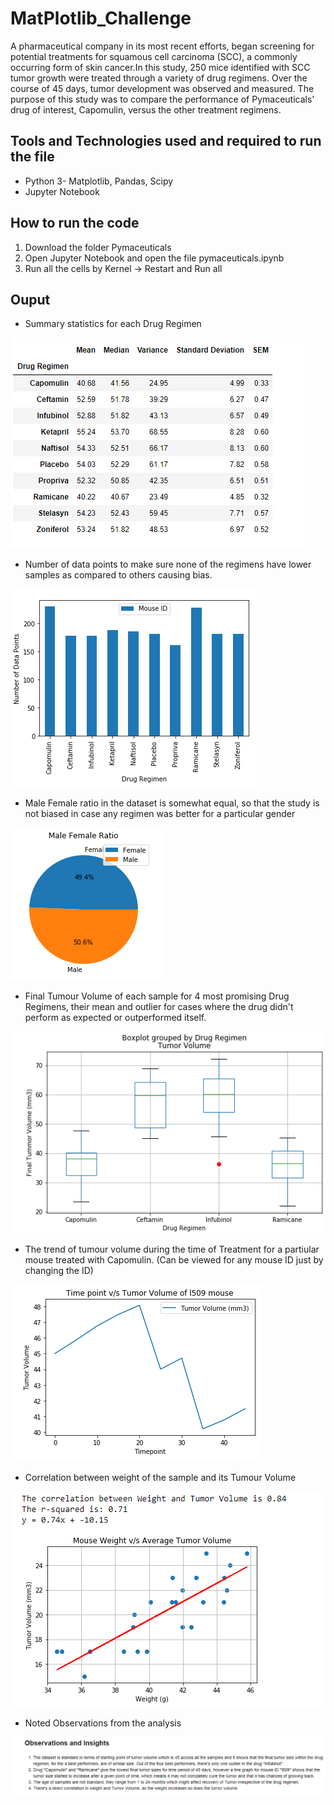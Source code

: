 # MatPlotlib_Challenge
A pharmaceutical company in its most recent efforts, began screening for potential treatments for squamous cell carcinoma (SCC), a commonly occurring form of skin cancer.In this study, 250 mice identified with SCC tumor growth were treated through a variety of drug regimens. Over the course of 45 days, tumor development was observed and measured. The purpose of this study was to compare the performance of Pymaceuticals' drug of interest, Capomulin, versus the other treatment regimens.

## Tools and Technologies used and required to run the file
* Python 3- Matplotlib, Pandas, Scipy
* Jupyter Notebook

## How to run the code
1. Download the folder Pymaceuticals
2. Open Jupyter Notebook and open the file pymaceuticals.ipynb
3. Run all the cells by Kernel -> Restart and Run all

## Ouput 
* Summary statistics for each Drug Regimen

![](images/1.png)

* Number of data points to make sure none of the regimens have lower samples as compared to others causing bias. 

![](images/2.png)

* Male Female ratio in the dataset is somewhat equal, so that the study is not biased in case any regimen was better for a particular gender 

![](images/3.png)

* Final Tumour Volume of each sample for 4 most promising Drug Regimens, their mean and outlier for cases where the drug didn't perform as expected or outperformed itself.

![](images/4.png)

* The trend of tumour volume during the time of Treatment for a partiular mouse treated with Capomulin. (Can be viewed for any mouse ID just by changing the ID)

![](images/5.png)

* Correlation between weight of the sample and its Tumour Volume 

![](images/6.png)

* Noted Observations from the analysis

![](images/7.png)


